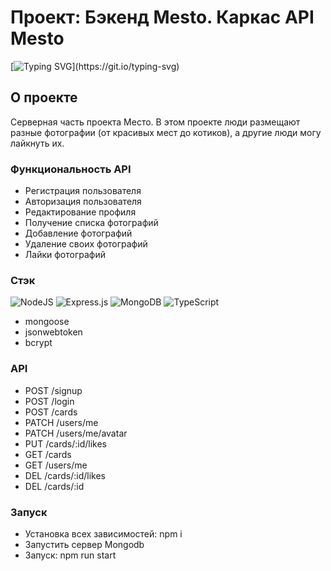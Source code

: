 # Проект: Бэкенд Mesto. Каркас API Mesto
[![Typing SVG](https://readme-typing-svg.demolab.com?font=Fira+Code&pause=1000&width=600&lines=%D0%9F%D0%BE%D0%B4%D0%B5%D0%BB%D0%B8%D1%81%D1%8C+%D0%BA%D1%80%D0%B0%D1%81%D0%BE%D1%82%D0%BE%D0%B9+%D0%BC%D0%B5%D1%81%D1%82%2C+%D0%B3%D0%B4%D0%B5+%D1%82%D1%8B+%D0%B1%D1%8B%D0%BB!)](https://git.io/typing-svg)

## О проекте

Серверная часть проекта Место. В этом проекте люди размещают разные фотографии (от красивых мест до котиков), а другие люди могу лайкнуть их. 

### Функциональность API


- Регистрация пользователя
- Авторизация пользователя
- Редактирование профиля
- Получение списка фотографий
- Добавление фотографий
- Удаление своих фотографий
- Лайки фотографий



### Стэк
![NodeJS](https://img.shields.io/badge/node.js-6DA55F?style=for-the-badge&logo=node.js&logoColor=white)
![Express.js](https://img.shields.io/badge/express.js-%23404d59.svg?style=for-the-badge&logo=express&logoColor=%2361DAFB)
![MongoDB](https://img.shields.io/badge/MongoDB-%234ea94b.svg?style=for-the-badge&logo=mongodb&logoColor=white)
![TypeScript](https://img.shields.io/badge/typescript-%23007ACC.svg?style=for-the-badge&logo=typescript&logoColor=white)


- mongoose
- jsonwebtoken
- bcrypt
  


### API
- POST /signup
- POST /login
- POST /cards
- PATCH /users/me
- PATCH /users/me/avatar
- PUT /cards/:id/likes
- GET /cards
- GET /users/me
- DEL /cards/:id/likes
- DEL /cards/:id


### Запуск
- Установка всех зависимостей: npm i
- Запустить сервер Mongodb
- Запуск: npm run start


